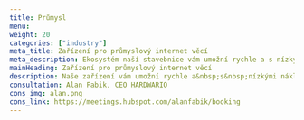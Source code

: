 ```yaml
---
title: Průmysl
menu:
weight: 20
categories: ["industry"]
meta_title: Zařízení pro průmyslový internet věcí
meta_description: Ekosystém naší stavebnice vám umožní rychle a s nízkými náklady zrealizovat pilotní projekty průmyslu 4.0 v oblastech prediktivní údržby, monitoringu výroby nebo například sledování komfortu pracovního prostředí.
mainHeading: Zařízení pro průmyslový internet věcí
description: Naše zařízení vám umožní rychle a&nbsp;s&nbsp;nízkými náklady zrealizovat projekty průmyslu 4.0 v oblastech prediktivní údržby, monitoringu výroby nebo například sledování komfortu pracovního prostředí.
consultation: Alan Fabik, CEO HARDWARIO
cons_img: alan.png
cons_link: https://meetings.hubspot.com/alanfabik/booking
---
```

